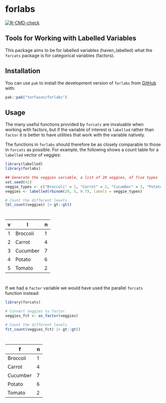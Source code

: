 
<!-- README.md is generated from README.Rmd. Please edit that file -->

# forlabs

<!-- badges: start -->

[![R-CMD-check](https://github.com/torfason/forlabs/actions/workflows/R-CMD-check.yaml/badge.svg)](https://github.com/torfason/forlabs/actions/workflows/R-CMD-check.yaml)
<!-- badges: end -->

## Tools for Working with Labelled Variables

This package aims to be for labelled variables (haven_labelled) what the
`forcats` package is for categorical variables (factors).

## Installation

You can use `pak` to install the development version of `forlabs` from
[GitHub](https://github.com/torfason/forlabs) with:

``` r
pak::pak("torfason/forlabs")
```

## Usage

The many useful functions provided by `forcats` are invaluable when
working with factors, but if the variable of interest is `labelled`
rather than `factor` it is better to have utilities that work with the
variable natively.

The functions in `forlabs` should therefore be as closely comparable to
those in `forcats` as possible. For example, the following shows a count
table for a `labelled` vector of veggies:

``` r
library(labelled)
library(forlabs)

## Generate the veggies variable, a list of 20 veggies, of five types
set.seed(42)
veggie_types <- c("Broccoli" = 1, "Carrot" = 2, "Cucumber" = 3, "Potato" = 4, "Tomato" = 5)
veggies <- labelled(rbinom(20, 5, 0.7), labels = veggie_types)

# Count the different levels
lbl_count(veggies) |> gt::gt()
```

<div id="ociydemetb" style="padding-left:0px;padding-right:0px;padding-top:10px;padding-bottom:10px;overflow-x:auto;overflow-y:auto;width:auto;height:auto;">
<style>#ociydemetb table {
  font-family: system-ui, 'Segoe UI', Roboto, Helvetica, Arial, sans-serif, 'Apple Color Emoji', 'Segoe UI Emoji', 'Segoe UI Symbol', 'Noto Color Emoji';
  -webkit-font-smoothing: antialiased;
  -moz-osx-font-smoothing: grayscale;
}
&#10;#ociydemetb thead, #ociydemetb tbody, #ociydemetb tfoot, #ociydemetb tr, #ociydemetb td, #ociydemetb th {
  border-style: none;
}
&#10;#ociydemetb p {
  margin: 0;
  padding: 0;
}
&#10;#ociydemetb .gt_table {
  display: table;
  border-collapse: collapse;
  line-height: normal;
  margin-left: auto;
  margin-right: auto;
  color: #333333;
  font-size: 16px;
  font-weight: normal;
  font-style: normal;
  background-color: #FFFFFF;
  width: auto;
  border-top-style: solid;
  border-top-width: 2px;
  border-top-color: #A8A8A8;
  border-right-style: none;
  border-right-width: 2px;
  border-right-color: #D3D3D3;
  border-bottom-style: solid;
  border-bottom-width: 2px;
  border-bottom-color: #A8A8A8;
  border-left-style: none;
  border-left-width: 2px;
  border-left-color: #D3D3D3;
}
&#10;#ociydemetb .gt_caption {
  padding-top: 4px;
  padding-bottom: 4px;
}
&#10;#ociydemetb .gt_title {
  color: #333333;
  font-size: 125%;
  font-weight: initial;
  padding-top: 4px;
  padding-bottom: 4px;
  padding-left: 5px;
  padding-right: 5px;
  border-bottom-color: #FFFFFF;
  border-bottom-width: 0;
}
&#10;#ociydemetb .gt_subtitle {
  color: #333333;
  font-size: 85%;
  font-weight: initial;
  padding-top: 3px;
  padding-bottom: 5px;
  padding-left: 5px;
  padding-right: 5px;
  border-top-color: #FFFFFF;
  border-top-width: 0;
}
&#10;#ociydemetb .gt_heading {
  background-color: #FFFFFF;
  text-align: center;
  border-bottom-color: #FFFFFF;
  border-left-style: none;
  border-left-width: 1px;
  border-left-color: #D3D3D3;
  border-right-style: none;
  border-right-width: 1px;
  border-right-color: #D3D3D3;
}
&#10;#ociydemetb .gt_bottom_border {
  border-bottom-style: solid;
  border-bottom-width: 2px;
  border-bottom-color: #D3D3D3;
}
&#10;#ociydemetb .gt_col_headings {
  border-top-style: solid;
  border-top-width: 2px;
  border-top-color: #D3D3D3;
  border-bottom-style: solid;
  border-bottom-width: 2px;
  border-bottom-color: #D3D3D3;
  border-left-style: none;
  border-left-width: 1px;
  border-left-color: #D3D3D3;
  border-right-style: none;
  border-right-width: 1px;
  border-right-color: #D3D3D3;
}
&#10;#ociydemetb .gt_col_heading {
  color: #333333;
  background-color: #FFFFFF;
  font-size: 100%;
  font-weight: normal;
  text-transform: inherit;
  border-left-style: none;
  border-left-width: 1px;
  border-left-color: #D3D3D3;
  border-right-style: none;
  border-right-width: 1px;
  border-right-color: #D3D3D3;
  vertical-align: bottom;
  padding-top: 5px;
  padding-bottom: 6px;
  padding-left: 5px;
  padding-right: 5px;
  overflow-x: hidden;
}
&#10;#ociydemetb .gt_column_spanner_outer {
  color: #333333;
  background-color: #FFFFFF;
  font-size: 100%;
  font-weight: normal;
  text-transform: inherit;
  padding-top: 0;
  padding-bottom: 0;
  padding-left: 4px;
  padding-right: 4px;
}
&#10;#ociydemetb .gt_column_spanner_outer:first-child {
  padding-left: 0;
}
&#10;#ociydemetb .gt_column_spanner_outer:last-child {
  padding-right: 0;
}
&#10;#ociydemetb .gt_column_spanner {
  border-bottom-style: solid;
  border-bottom-width: 2px;
  border-bottom-color: #D3D3D3;
  vertical-align: bottom;
  padding-top: 5px;
  padding-bottom: 5px;
  overflow-x: hidden;
  display: inline-block;
  width: 100%;
}
&#10;#ociydemetb .gt_spanner_row {
  border-bottom-style: hidden;
}
&#10;#ociydemetb .gt_group_heading {
  padding-top: 8px;
  padding-bottom: 8px;
  padding-left: 5px;
  padding-right: 5px;
  color: #333333;
  background-color: #FFFFFF;
  font-size: 100%;
  font-weight: initial;
  text-transform: inherit;
  border-top-style: solid;
  border-top-width: 2px;
  border-top-color: #D3D3D3;
  border-bottom-style: solid;
  border-bottom-width: 2px;
  border-bottom-color: #D3D3D3;
  border-left-style: none;
  border-left-width: 1px;
  border-left-color: #D3D3D3;
  border-right-style: none;
  border-right-width: 1px;
  border-right-color: #D3D3D3;
  vertical-align: middle;
  text-align: left;
}
&#10;#ociydemetb .gt_empty_group_heading {
  padding: 0.5px;
  color: #333333;
  background-color: #FFFFFF;
  font-size: 100%;
  font-weight: initial;
  border-top-style: solid;
  border-top-width: 2px;
  border-top-color: #D3D3D3;
  border-bottom-style: solid;
  border-bottom-width: 2px;
  border-bottom-color: #D3D3D3;
  vertical-align: middle;
}
&#10;#ociydemetb .gt_from_md > :first-child {
  margin-top: 0;
}
&#10;#ociydemetb .gt_from_md > :last-child {
  margin-bottom: 0;
}
&#10;#ociydemetb .gt_row {
  padding-top: 8px;
  padding-bottom: 8px;
  padding-left: 5px;
  padding-right: 5px;
  margin: 10px;
  border-top-style: solid;
  border-top-width: 1px;
  border-top-color: #D3D3D3;
  border-left-style: none;
  border-left-width: 1px;
  border-left-color: #D3D3D3;
  border-right-style: none;
  border-right-width: 1px;
  border-right-color: #D3D3D3;
  vertical-align: middle;
  overflow-x: hidden;
}
&#10;#ociydemetb .gt_stub {
  color: #333333;
  background-color: #FFFFFF;
  font-size: 100%;
  font-weight: initial;
  text-transform: inherit;
  border-right-style: solid;
  border-right-width: 2px;
  border-right-color: #D3D3D3;
  padding-left: 5px;
  padding-right: 5px;
}
&#10;#ociydemetb .gt_stub_row_group {
  color: #333333;
  background-color: #FFFFFF;
  font-size: 100%;
  font-weight: initial;
  text-transform: inherit;
  border-right-style: solid;
  border-right-width: 2px;
  border-right-color: #D3D3D3;
  padding-left: 5px;
  padding-right: 5px;
  vertical-align: top;
}
&#10;#ociydemetb .gt_row_group_first td {
  border-top-width: 2px;
}
&#10;#ociydemetb .gt_row_group_first th {
  border-top-width: 2px;
}
&#10;#ociydemetb .gt_summary_row {
  color: #333333;
  background-color: #FFFFFF;
  text-transform: inherit;
  padding-top: 8px;
  padding-bottom: 8px;
  padding-left: 5px;
  padding-right: 5px;
}
&#10;#ociydemetb .gt_first_summary_row {
  border-top-style: solid;
  border-top-color: #D3D3D3;
}
&#10;#ociydemetb .gt_first_summary_row.thick {
  border-top-width: 2px;
}
&#10;#ociydemetb .gt_last_summary_row {
  padding-top: 8px;
  padding-bottom: 8px;
  padding-left: 5px;
  padding-right: 5px;
  border-bottom-style: solid;
  border-bottom-width: 2px;
  border-bottom-color: #D3D3D3;
}
&#10;#ociydemetb .gt_grand_summary_row {
  color: #333333;
  background-color: #FFFFFF;
  text-transform: inherit;
  padding-top: 8px;
  padding-bottom: 8px;
  padding-left: 5px;
  padding-right: 5px;
}
&#10;#ociydemetb .gt_first_grand_summary_row {
  padding-top: 8px;
  padding-bottom: 8px;
  padding-left: 5px;
  padding-right: 5px;
  border-top-style: double;
  border-top-width: 6px;
  border-top-color: #D3D3D3;
}
&#10;#ociydemetb .gt_last_grand_summary_row_top {
  padding-top: 8px;
  padding-bottom: 8px;
  padding-left: 5px;
  padding-right: 5px;
  border-bottom-style: double;
  border-bottom-width: 6px;
  border-bottom-color: #D3D3D3;
}
&#10;#ociydemetb .gt_striped {
  background-color: rgba(128, 128, 128, 0.05);
}
&#10;#ociydemetb .gt_table_body {
  border-top-style: solid;
  border-top-width: 2px;
  border-top-color: #D3D3D3;
  border-bottom-style: solid;
  border-bottom-width: 2px;
  border-bottom-color: #D3D3D3;
}
&#10;#ociydemetb .gt_footnotes {
  color: #333333;
  background-color: #FFFFFF;
  border-bottom-style: none;
  border-bottom-width: 2px;
  border-bottom-color: #D3D3D3;
  border-left-style: none;
  border-left-width: 2px;
  border-left-color: #D3D3D3;
  border-right-style: none;
  border-right-width: 2px;
  border-right-color: #D3D3D3;
}
&#10;#ociydemetb .gt_footnote {
  margin: 0px;
  font-size: 90%;
  padding-top: 4px;
  padding-bottom: 4px;
  padding-left: 5px;
  padding-right: 5px;
}
&#10;#ociydemetb .gt_sourcenotes {
  color: #333333;
  background-color: #FFFFFF;
  border-bottom-style: none;
  border-bottom-width: 2px;
  border-bottom-color: #D3D3D3;
  border-left-style: none;
  border-left-width: 2px;
  border-left-color: #D3D3D3;
  border-right-style: none;
  border-right-width: 2px;
  border-right-color: #D3D3D3;
}
&#10;#ociydemetb .gt_sourcenote {
  font-size: 90%;
  padding-top: 4px;
  padding-bottom: 4px;
  padding-left: 5px;
  padding-right: 5px;
}
&#10;#ociydemetb .gt_left {
  text-align: left;
}
&#10;#ociydemetb .gt_center {
  text-align: center;
}
&#10;#ociydemetb .gt_right {
  text-align: right;
  font-variant-numeric: tabular-nums;
}
&#10;#ociydemetb .gt_font_normal {
  font-weight: normal;
}
&#10;#ociydemetb .gt_font_bold {
  font-weight: bold;
}
&#10;#ociydemetb .gt_font_italic {
  font-style: italic;
}
&#10;#ociydemetb .gt_super {
  font-size: 65%;
}
&#10;#ociydemetb .gt_footnote_marks {
  font-size: 75%;
  vertical-align: 0.4em;
  position: initial;
}
&#10;#ociydemetb .gt_asterisk {
  font-size: 100%;
  vertical-align: 0;
}
&#10;#ociydemetb .gt_indent_1 {
  text-indent: 5px;
}
&#10;#ociydemetb .gt_indent_2 {
  text-indent: 10px;
}
&#10;#ociydemetb .gt_indent_3 {
  text-indent: 15px;
}
&#10;#ociydemetb .gt_indent_4 {
  text-indent: 20px;
}
&#10;#ociydemetb .gt_indent_5 {
  text-indent: 25px;
}
</style>
<table class="gt_table" data-quarto-disable-processing="false" data-quarto-bootstrap="false">
  <thead>
    &#10;    <tr class="gt_col_headings">
      <th class="gt_col_heading gt_columns_bottom_border gt_right" rowspan="1" colspan="1" scope="col" id="v">v</th>
      <th class="gt_col_heading gt_columns_bottom_border gt_left" rowspan="1" colspan="1" scope="col" id="l">l</th>
      <th class="gt_col_heading gt_columns_bottom_border gt_right" rowspan="1" colspan="1" scope="col" id="n">n</th>
    </tr>
  </thead>
  <tbody class="gt_table_body">
    <tr><td headers="v" class="gt_row gt_right">1</td>
<td headers="l" class="gt_row gt_left">Broccoli</td>
<td headers="n" class="gt_row gt_right">1</td></tr>
    <tr><td headers="v" class="gt_row gt_right">2</td>
<td headers="l" class="gt_row gt_left">Carrot</td>
<td headers="n" class="gt_row gt_right">4</td></tr>
    <tr><td headers="v" class="gt_row gt_right">3</td>
<td headers="l" class="gt_row gt_left">Cucumber</td>
<td headers="n" class="gt_row gt_right">7</td></tr>
    <tr><td headers="v" class="gt_row gt_right">4</td>
<td headers="l" class="gt_row gt_left">Potato</td>
<td headers="n" class="gt_row gt_right">6</td></tr>
    <tr><td headers="v" class="gt_row gt_right">5</td>
<td headers="l" class="gt_row gt_left">Tomato</td>
<td headers="n" class="gt_row gt_right">2</td></tr>
  </tbody>
  &#10;  
</table>
</div>

If we had a `factor` variable we would have used the parallel `forcats`
function instead:

``` r
library(forcats)

# Convert veggies to factor
veggies_fct <- as_factor(veggies)

# Count the different levels
fct_count(veggies_fct) |> gt::gt()
```

<div id="hczajxkovz" style="padding-left:0px;padding-right:0px;padding-top:10px;padding-bottom:10px;overflow-x:auto;overflow-y:auto;width:auto;height:auto;">
<style>#hczajxkovz table {
  font-family: system-ui, 'Segoe UI', Roboto, Helvetica, Arial, sans-serif, 'Apple Color Emoji', 'Segoe UI Emoji', 'Segoe UI Symbol', 'Noto Color Emoji';
  -webkit-font-smoothing: antialiased;
  -moz-osx-font-smoothing: grayscale;
}
&#10;#hczajxkovz thead, #hczajxkovz tbody, #hczajxkovz tfoot, #hczajxkovz tr, #hczajxkovz td, #hczajxkovz th {
  border-style: none;
}
&#10;#hczajxkovz p {
  margin: 0;
  padding: 0;
}
&#10;#hczajxkovz .gt_table {
  display: table;
  border-collapse: collapse;
  line-height: normal;
  margin-left: auto;
  margin-right: auto;
  color: #333333;
  font-size: 16px;
  font-weight: normal;
  font-style: normal;
  background-color: #FFFFFF;
  width: auto;
  border-top-style: solid;
  border-top-width: 2px;
  border-top-color: #A8A8A8;
  border-right-style: none;
  border-right-width: 2px;
  border-right-color: #D3D3D3;
  border-bottom-style: solid;
  border-bottom-width: 2px;
  border-bottom-color: #A8A8A8;
  border-left-style: none;
  border-left-width: 2px;
  border-left-color: #D3D3D3;
}
&#10;#hczajxkovz .gt_caption {
  padding-top: 4px;
  padding-bottom: 4px;
}
&#10;#hczajxkovz .gt_title {
  color: #333333;
  font-size: 125%;
  font-weight: initial;
  padding-top: 4px;
  padding-bottom: 4px;
  padding-left: 5px;
  padding-right: 5px;
  border-bottom-color: #FFFFFF;
  border-bottom-width: 0;
}
&#10;#hczajxkovz .gt_subtitle {
  color: #333333;
  font-size: 85%;
  font-weight: initial;
  padding-top: 3px;
  padding-bottom: 5px;
  padding-left: 5px;
  padding-right: 5px;
  border-top-color: #FFFFFF;
  border-top-width: 0;
}
&#10;#hczajxkovz .gt_heading {
  background-color: #FFFFFF;
  text-align: center;
  border-bottom-color: #FFFFFF;
  border-left-style: none;
  border-left-width: 1px;
  border-left-color: #D3D3D3;
  border-right-style: none;
  border-right-width: 1px;
  border-right-color: #D3D3D3;
}
&#10;#hczajxkovz .gt_bottom_border {
  border-bottom-style: solid;
  border-bottom-width: 2px;
  border-bottom-color: #D3D3D3;
}
&#10;#hczajxkovz .gt_col_headings {
  border-top-style: solid;
  border-top-width: 2px;
  border-top-color: #D3D3D3;
  border-bottom-style: solid;
  border-bottom-width: 2px;
  border-bottom-color: #D3D3D3;
  border-left-style: none;
  border-left-width: 1px;
  border-left-color: #D3D3D3;
  border-right-style: none;
  border-right-width: 1px;
  border-right-color: #D3D3D3;
}
&#10;#hczajxkovz .gt_col_heading {
  color: #333333;
  background-color: #FFFFFF;
  font-size: 100%;
  font-weight: normal;
  text-transform: inherit;
  border-left-style: none;
  border-left-width: 1px;
  border-left-color: #D3D3D3;
  border-right-style: none;
  border-right-width: 1px;
  border-right-color: #D3D3D3;
  vertical-align: bottom;
  padding-top: 5px;
  padding-bottom: 6px;
  padding-left: 5px;
  padding-right: 5px;
  overflow-x: hidden;
}
&#10;#hczajxkovz .gt_column_spanner_outer {
  color: #333333;
  background-color: #FFFFFF;
  font-size: 100%;
  font-weight: normal;
  text-transform: inherit;
  padding-top: 0;
  padding-bottom: 0;
  padding-left: 4px;
  padding-right: 4px;
}
&#10;#hczajxkovz .gt_column_spanner_outer:first-child {
  padding-left: 0;
}
&#10;#hczajxkovz .gt_column_spanner_outer:last-child {
  padding-right: 0;
}
&#10;#hczajxkovz .gt_column_spanner {
  border-bottom-style: solid;
  border-bottom-width: 2px;
  border-bottom-color: #D3D3D3;
  vertical-align: bottom;
  padding-top: 5px;
  padding-bottom: 5px;
  overflow-x: hidden;
  display: inline-block;
  width: 100%;
}
&#10;#hczajxkovz .gt_spanner_row {
  border-bottom-style: hidden;
}
&#10;#hczajxkovz .gt_group_heading {
  padding-top: 8px;
  padding-bottom: 8px;
  padding-left: 5px;
  padding-right: 5px;
  color: #333333;
  background-color: #FFFFFF;
  font-size: 100%;
  font-weight: initial;
  text-transform: inherit;
  border-top-style: solid;
  border-top-width: 2px;
  border-top-color: #D3D3D3;
  border-bottom-style: solid;
  border-bottom-width: 2px;
  border-bottom-color: #D3D3D3;
  border-left-style: none;
  border-left-width: 1px;
  border-left-color: #D3D3D3;
  border-right-style: none;
  border-right-width: 1px;
  border-right-color: #D3D3D3;
  vertical-align: middle;
  text-align: left;
}
&#10;#hczajxkovz .gt_empty_group_heading {
  padding: 0.5px;
  color: #333333;
  background-color: #FFFFFF;
  font-size: 100%;
  font-weight: initial;
  border-top-style: solid;
  border-top-width: 2px;
  border-top-color: #D3D3D3;
  border-bottom-style: solid;
  border-bottom-width: 2px;
  border-bottom-color: #D3D3D3;
  vertical-align: middle;
}
&#10;#hczajxkovz .gt_from_md > :first-child {
  margin-top: 0;
}
&#10;#hczajxkovz .gt_from_md > :last-child {
  margin-bottom: 0;
}
&#10;#hczajxkovz .gt_row {
  padding-top: 8px;
  padding-bottom: 8px;
  padding-left: 5px;
  padding-right: 5px;
  margin: 10px;
  border-top-style: solid;
  border-top-width: 1px;
  border-top-color: #D3D3D3;
  border-left-style: none;
  border-left-width: 1px;
  border-left-color: #D3D3D3;
  border-right-style: none;
  border-right-width: 1px;
  border-right-color: #D3D3D3;
  vertical-align: middle;
  overflow-x: hidden;
}
&#10;#hczajxkovz .gt_stub {
  color: #333333;
  background-color: #FFFFFF;
  font-size: 100%;
  font-weight: initial;
  text-transform: inherit;
  border-right-style: solid;
  border-right-width: 2px;
  border-right-color: #D3D3D3;
  padding-left: 5px;
  padding-right: 5px;
}
&#10;#hczajxkovz .gt_stub_row_group {
  color: #333333;
  background-color: #FFFFFF;
  font-size: 100%;
  font-weight: initial;
  text-transform: inherit;
  border-right-style: solid;
  border-right-width: 2px;
  border-right-color: #D3D3D3;
  padding-left: 5px;
  padding-right: 5px;
  vertical-align: top;
}
&#10;#hczajxkovz .gt_row_group_first td {
  border-top-width: 2px;
}
&#10;#hczajxkovz .gt_row_group_first th {
  border-top-width: 2px;
}
&#10;#hczajxkovz .gt_summary_row {
  color: #333333;
  background-color: #FFFFFF;
  text-transform: inherit;
  padding-top: 8px;
  padding-bottom: 8px;
  padding-left: 5px;
  padding-right: 5px;
}
&#10;#hczajxkovz .gt_first_summary_row {
  border-top-style: solid;
  border-top-color: #D3D3D3;
}
&#10;#hczajxkovz .gt_first_summary_row.thick {
  border-top-width: 2px;
}
&#10;#hczajxkovz .gt_last_summary_row {
  padding-top: 8px;
  padding-bottom: 8px;
  padding-left: 5px;
  padding-right: 5px;
  border-bottom-style: solid;
  border-bottom-width: 2px;
  border-bottom-color: #D3D3D3;
}
&#10;#hczajxkovz .gt_grand_summary_row {
  color: #333333;
  background-color: #FFFFFF;
  text-transform: inherit;
  padding-top: 8px;
  padding-bottom: 8px;
  padding-left: 5px;
  padding-right: 5px;
}
&#10;#hczajxkovz .gt_first_grand_summary_row {
  padding-top: 8px;
  padding-bottom: 8px;
  padding-left: 5px;
  padding-right: 5px;
  border-top-style: double;
  border-top-width: 6px;
  border-top-color: #D3D3D3;
}
&#10;#hczajxkovz .gt_last_grand_summary_row_top {
  padding-top: 8px;
  padding-bottom: 8px;
  padding-left: 5px;
  padding-right: 5px;
  border-bottom-style: double;
  border-bottom-width: 6px;
  border-bottom-color: #D3D3D3;
}
&#10;#hczajxkovz .gt_striped {
  background-color: rgba(128, 128, 128, 0.05);
}
&#10;#hczajxkovz .gt_table_body {
  border-top-style: solid;
  border-top-width: 2px;
  border-top-color: #D3D3D3;
  border-bottom-style: solid;
  border-bottom-width: 2px;
  border-bottom-color: #D3D3D3;
}
&#10;#hczajxkovz .gt_footnotes {
  color: #333333;
  background-color: #FFFFFF;
  border-bottom-style: none;
  border-bottom-width: 2px;
  border-bottom-color: #D3D3D3;
  border-left-style: none;
  border-left-width: 2px;
  border-left-color: #D3D3D3;
  border-right-style: none;
  border-right-width: 2px;
  border-right-color: #D3D3D3;
}
&#10;#hczajxkovz .gt_footnote {
  margin: 0px;
  font-size: 90%;
  padding-top: 4px;
  padding-bottom: 4px;
  padding-left: 5px;
  padding-right: 5px;
}
&#10;#hczajxkovz .gt_sourcenotes {
  color: #333333;
  background-color: #FFFFFF;
  border-bottom-style: none;
  border-bottom-width: 2px;
  border-bottom-color: #D3D3D3;
  border-left-style: none;
  border-left-width: 2px;
  border-left-color: #D3D3D3;
  border-right-style: none;
  border-right-width: 2px;
  border-right-color: #D3D3D3;
}
&#10;#hczajxkovz .gt_sourcenote {
  font-size: 90%;
  padding-top: 4px;
  padding-bottom: 4px;
  padding-left: 5px;
  padding-right: 5px;
}
&#10;#hczajxkovz .gt_left {
  text-align: left;
}
&#10;#hczajxkovz .gt_center {
  text-align: center;
}
&#10;#hczajxkovz .gt_right {
  text-align: right;
  font-variant-numeric: tabular-nums;
}
&#10;#hczajxkovz .gt_font_normal {
  font-weight: normal;
}
&#10;#hczajxkovz .gt_font_bold {
  font-weight: bold;
}
&#10;#hczajxkovz .gt_font_italic {
  font-style: italic;
}
&#10;#hczajxkovz .gt_super {
  font-size: 65%;
}
&#10;#hczajxkovz .gt_footnote_marks {
  font-size: 75%;
  vertical-align: 0.4em;
  position: initial;
}
&#10;#hczajxkovz .gt_asterisk {
  font-size: 100%;
  vertical-align: 0;
}
&#10;#hczajxkovz .gt_indent_1 {
  text-indent: 5px;
}
&#10;#hczajxkovz .gt_indent_2 {
  text-indent: 10px;
}
&#10;#hczajxkovz .gt_indent_3 {
  text-indent: 15px;
}
&#10;#hczajxkovz .gt_indent_4 {
  text-indent: 20px;
}
&#10;#hczajxkovz .gt_indent_5 {
  text-indent: 25px;
}
</style>
<table class="gt_table" data-quarto-disable-processing="false" data-quarto-bootstrap="false">
  <thead>
    &#10;    <tr class="gt_col_headings">
      <th class="gt_col_heading gt_columns_bottom_border gt_center" rowspan="1" colspan="1" scope="col" id="f">f</th>
      <th class="gt_col_heading gt_columns_bottom_border gt_right" rowspan="1" colspan="1" scope="col" id="n">n</th>
    </tr>
  </thead>
  <tbody class="gt_table_body">
    <tr><td headers="f" class="gt_row gt_center">Broccoli</td>
<td headers="n" class="gt_row gt_right">1</td></tr>
    <tr><td headers="f" class="gt_row gt_center">Carrot</td>
<td headers="n" class="gt_row gt_right">4</td></tr>
    <tr><td headers="f" class="gt_row gt_center">Cucumber</td>
<td headers="n" class="gt_row gt_right">7</td></tr>
    <tr><td headers="f" class="gt_row gt_center">Potato</td>
<td headers="n" class="gt_row gt_right">6</td></tr>
    <tr><td headers="f" class="gt_row gt_center">Tomato</td>
<td headers="n" class="gt_row gt_right">2</td></tr>
  </tbody>
  &#10;  
</table>
</div>
